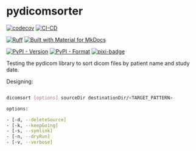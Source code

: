 # pydicomsorter

[![codecov](https://codecov.io/gh/jjjermiah/PyDicomSorter/graph/badge.svg?token=tCcajRIGz9)](https://codecov.io/gh/jjjermiah/PyDicomSorter)
[![CI-CD](https://github.com/jjjermiah/PyDicomSorter/actions/workflows/main.yaml/badge.svg)](https://github.com/jjjermiah/PyDicomSorter/actions/workflows/main.yaml)

[![Ruff](https://img.shields.io/endpoint?url=https://raw.githubusercontent.com/astral-sh/ruff/main/assets/badge/v2.json)](https://github.com/astral-sh/ruff)
[![Built with Material for MkDocs](https://img.shields.io/badge/mkdocs--material-gray?logo=materialformkdocs)](https://github.com/squidfunk/mkdocs-material)

[![PyPI - Version](https://img.shields.io/pypi/v/PyDicomSorter)](https://pypi.org/project/pydicomsorter/)
[![PyPI - Format](https://img.shields.io/pypi/format/PyDicomSorter)](https://pypi.org/project/pydicomsorter/)
[![pixi-badge](https://img.shields.io/endpoint?url=https://raw.githubusercontent.com/prefix-dev/pixi/main/assets/badge/v0.json&style=flat-square)](https://github.com/prefix-dev/pixi)

Testing the pydicom library to sort dicom files by patient name and study date.

Designing:

``` bash

dicomsort [options] sourceDir destinationDir/<TARGET_PATTERN>

options:

- [-d, --deleteSource]
- [-k, --keepGoing]
- [-s, --symlink]
- [-n, --dryRun]
- [-v, --verbose]

```

<!-- [![Anurag's GitHub stats](https://github-readme-stats.vercel.app/api?username=anuraghazra)](https://github.com/anuraghazra/github-readme-stats)

[![Anurag's GitHub stats](https://github-readme-stats.vercel.app/api?username=jjjermiah)](https://github.com/jjjermiah/github-readme-stats) -->

<!-- [![GitHub Trends SVG](https://api.githubtrends.io/user/svg/jjjermiah/langs)](https://githubtrends.io) -->
